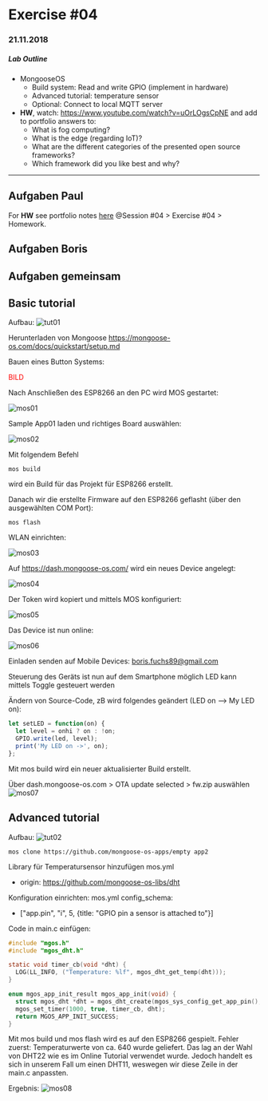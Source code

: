 # Exercise #04
### 21.11.2018

##### Lab Outline
* MongooseOS
  * Build system: Read and write GPIO (implement in hardware)
  * Advanced tutorial: temperature sensor
  * Optional: Connect to local MQTT server
* **HW**, watch: https://www.youtube.com/watch?v=uOrLOgsCpNE and add to portfolio answers to:
  * What is fog computing?
  * What is the edge (regarding IoT)?
  * What are the different categories of the presented open source frameworks?
  * Which framework did you like best and why?

---

## Aufgaben Paul
For **HW** see portfolio notes [here](../../schmutz/portfolio/schmutz_portfolio.md) @Session #04 > Exercise #04 > Homework.

## Aufgaben Boris


## Aufgaben gemeinsam
## Basic tutorial
Aufbau:
![tut01](./img/tut01.jpg)

Herunterladen von Mongoose https://mongoose-os.com/docs/quickstart/setup.md

Bauen eines Button Systems:

<span style="color: red;">BILD</span>



Nach Anschließen des ESP8266 an den PC wird MOS gestartet:

![mos01](./img/mos01.PNG)



Sample App01 laden und richtiges Board auswählen:

![mos02](./img/mos02.PNG)



Mit folgendem Befehl

```
mos build
```

wird ein Build für das Projekt für ESP8266 erstellt.



Danach wir die erstellte Firmware auf den ESP8266 geflasht (über den ausgewählten COM Port):

```
mos flash
```



WLAN einrichten:

![mos03](./img/mos03.PNG)





Auf <https://dash.mongoose-os.com/> wird ein neues Device angelegt:

![mos04](./img/mos04.PNG)



Der Token wird kopiert und mittels MOS konfiguriert:

![mos05](./img/mos05.PNG)



Das Device ist nun online:

![mos06](./img/mos06.PNG)


Einladen senden auf Mobile Devices:
boris.fuchs89@gmail.com

Steuerung des Geräts ist nun auf dem Smartphone möglich
LED kann mittels Toggle gesteuert werden


Ändern von Source-Code, zB wird folgendes geändert (LED on --> My LED on):

```javascript
let setLED = function(on) {
  let level = onhi ? on : !on;
  GPIO.write(led, level);
  print('My LED on ->', on);
};
```



Mit mos build wird ein neuer aktualisierter Build erstellt.

Über dash.mongoose-os.com > OTA update selected > fw.zip auswählen
![mos07](./img/mos07.PNG)


## Advanced tutorial
Aufbau:
![tut02](./img/tut02.jpg)

~~~
mos clone https://github.com/mongoose-os-apps/empty app2
~~~

Library für Temperatursensor hinzufügen
mos.yml
  - origin: https://github.com/mongoose-os-libs/dht


Konfiguration einrichten:
mos.yml
config_schema:
   - ["app.pin", "i", 5, {title: "GPIO pin a sensor is attached to"}]

Code in main.c einfügen:
~~~C
#include "mgos.h"
#include "mgos_dht.h"

static void timer_cb(void *dht) {
  LOG(LL_INFO, ("Temperature: %lf", mgos_dht_get_temp(dht)));
}

enum mgos_app_init_result mgos_app_init(void) {
  struct mgos_dht *dht = mgos_dht_create(mgos_sys_config_get_app_pin(), DHT11);
  mgos_set_timer(1000, true, timer_cb, dht);
  return MGOS_APP_INIT_SUCCESS;
}
~~~

Mit mos build und mos flash wird es auf den ESP8266 gespielt.
Fehler zuerst: Temperaturwerte von ca. 640 wurde geliefert. Das lag an der Wahl von DHT22 wie es im Online Tutorial verwendet wurde. Jedoch handelt es sich in unserem Fall um einen DHT11, weswegen wir diese Zeile in der main.c anpassten.

Ergebnis:
![mos08](./img/mos08.PNG)